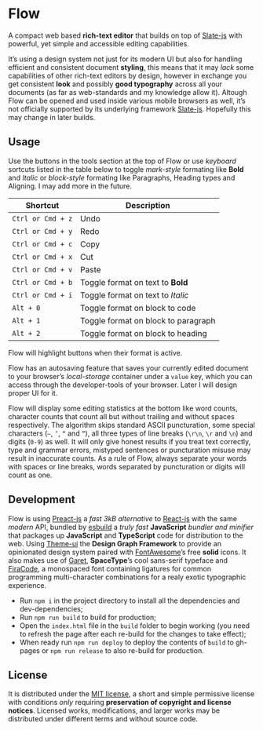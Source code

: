 # Flow

A compact web based **rich-text editor** that builds on top of [Slate-js][] with powerful, yet simple and accessible editing capabilities.

It’s using a design system not just for its modern UI but also for handling efficient and consistent document **styling**, this means that it may _lack_ some capabilities of other rich-text editors by design, however in exchange you get consistent **look** and possibly **good typography** across all your documents (as far as web-standards and my knowledge allow it). Altough Flow can be opened and used inside various mobile browsers as well, it’s not officially supported by its underlying framework [Slate-js][]. Hopefully this may change in later builds.

## Usage

Use the buttons in the tools section at the top of Flow or use _keyboard_ sortcuts listed in the table below to toggle _mark-style_ formating like **Bold** and _Italic_ or _block-style_ formating like Paragraphs, Heading types and Aligning. I may add more in the future.

| Shortcut          | Description                         |
| ----------------- | ----------------------------------- |
| `Ctrl or Cmd + z` | Undo                                |
| `Ctrl or Cmd + y` | Redo                                |
| `Ctrl or Cmd + c` | Copy                                |
| `Ctrl or Cmd + x` | Cut                                 |
| `Ctrl or Cmd + v` | Paste                               |
| `Ctrl or Cmd + b` | Toggle format on text to **Bold**   |
| `Ctrl or Cmd + i` | Toggle format on text to _Italic_   |
| `Alt + 0`         | Toggle format on block to code      |
| `Alt + 1`         | Toggle format on block to paragraph |
| `Alt + 2`         | Toggle format on block to heading   |

Flow will highlight buttons when their format is active.

Flow has an autosaving feature that saves your currently edited document to your browser’s _local-storage_ container under a `value` key, which you can access through the developer-tools of your browser. Later I will design proper UI for it.

Flow will display some editing statistics at the bottom like word counts, character counts that count all but without trailing and without spaces respectively. The algorithm skips standard ASCII puncturation, some special characters (`—`, `’`, `“` and `”`), all three types of line breaks (`\r\n`, `\r` and `\n`) and digits (`0-9`) as well. It will only give honest results if you treat text correctly, type and grammar errors, mistyped sentences or puncturation misuse may result in inaccurate counts. As a rule of Flow, always separate your words with spaces or line breaks, words separated by puncturation or digits will count as one.

## Development

Flow is using [Preact-js][] a _fast 3kB alternative_ to [React-js][] with the same _modern_ API, bundled by [esbuild][] a _truly fast_ **JavaScript** _bundler and minifier_ that packages up **JavaScript** and **TypeScript** code for distribution to the web. Using [Theme-ui][] the **Design Graph Framework** to provide an opinionated design system paired with [FontAwesome][]’s free **solid** icons. It also makes use of [Garet][], **SpaceType**’s cool sans-serif typeface and [FiraCode][], a monospaced font containing ligatures for common programming multi-character combinations for a realy exotic typographic experience.

- Run `npm i` in the project directory to install all the dependencies and dev-dependencies;
- Run `npm run build` to build for production;
- Open the `index.html` file in the `build` folder to begin working (you need to refresh the page after each re-build for the changes to take effect);
- When ready run `npm run deploy` to deploy the contents of `build` to gh-pages or `npm run release` to also re-build for production.

## License

It is distributed under the [MIT license][], a short and simple permissive license with conditions _only_ requiring **preservation of copyright and license notices**. Licensed works, modifications, and larger works may be distributed under different terms and without source code.

[slate-js]: https://docs.slatejs.org/
[preact-js]: https://preactjs.com/
[react-js]: https://reactjs.org/
[esbuild]: https://github.com/evanw/esbuild
[theme-ui]: https://theme-ui.com/
[fontawesome]: https://fontawesome.com/
[zillaslab]: https://github.com/mozilla/zilla-slab
[firacode]: https://github.com/tonsky/FiraCode
[mit license]: https://raw.githubusercontent.com/Aerobird98/flow/master/LICENSE
[garet]: https://garet.spacetype.co/
